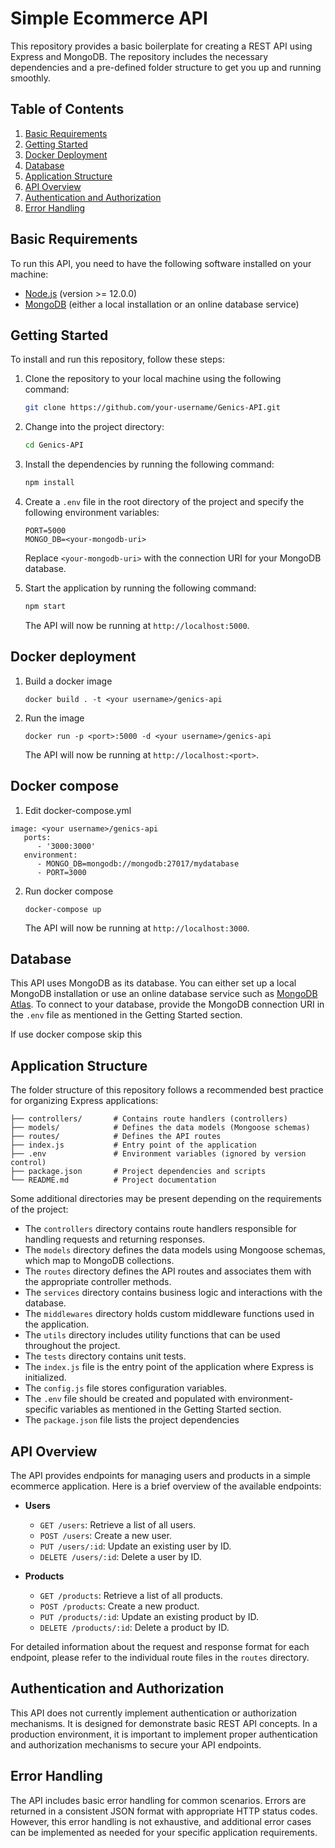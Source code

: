 # Simple Ecommerce API

This repository provides a basic boilerplate for creating a REST API using Express and MongoDB. The repository includes the necessary dependencies and a pre-defined folder structure to get you up and running smoothly.

## Table of Contents
1. [Basic Requirements](#basic-requirements)
2. [Getting Started](#getting-started)
3. [Docker Deployment](#docker-deployment)
4. [Database](#database)
5. [Application Structure](#application-structure)
6. [API Overview](#api-overview)
7. [Authentication and Authorization](#authentication-and-authorization)
8. [Error Handling](#error-handling)

## Basic Requirements

To run this API, you need to have the following software installed on your machine:

- [Node.js](https://nodejs.org) (version >= 12.0.0)
- [MongoDB](https://www.mongodb.com/) (either a local installation or an online database service)

## Getting Started

To install and run this repository, follow these steps:

1. Clone the repository to your local machine using the following command:

   ```bash
   git clone https://github.com/your-username/Genics-API.git
   ```

2. Change into the project directory:

   ```bash
   cd Genics-API
   ```

3. Install the dependencies by running the following command:

   ```bash
   npm install
   ```

4. Create a `.env` file in the root directory of the project and specify the following environment variables:

   ```
   PORT=5000
   MONGO_DB=<your-mongodb-uri>
   ```

   Replace `<your-mongodb-uri>` with the connection URI for your MongoDB database.

5. Start the application by running the following command:

   ```bash
   npm start
   ```

   The API will now be running at `http://localhost:5000`.

## Docker deployment

1. Build a docker image
   ```
   docker build . -t <your username>/genics-api
   ```

2. Run the image
   ```
   docker run -p <port>:5000 -d <your username>/genics-api
   ```
   The API will now be running at `http://localhost:<port>`.

## Docker  compose

1.  Edit docker-compose.yml
   ```
   image: <your username>/genics-api
      ports:
         - '3000:3000'
      environment:
         - MONGO_DB=mongodb://mongodb:27017/mydatabase
         - PORT=3000
   ```

2. Run docker compose
   ```
   docker-compose up
   ```
   The API will now be running at `http://localhost:3000`.

## Database

This API uses MongoDB as its database. You can either set up a local MongoDB installation or use an online database service such as [MongoDB Atlas](https://www.mongodb.com/cloud/atlas). To connect to your database, provide the MongoDB connection URI in the `.env` file as mentioned in the Getting Started section.

If use docker compose skip this

## Application Structure

The folder structure of this repository follows a recommended best practice for organizing Express applications:

```
├── controllers/       # Contains route handlers (controllers)
├── models/            # Defines the data models (Mongoose schemas)
├── routes/            # Defines the API routes
├── index.js           # Entry point of the application
├── .env               # Environment variables (ignored by version control)
├── package.json       # Project dependencies and scripts
└── README.md          # Project documentation
```

Some additional directories may be present depending on the requirements of the project:

- The `controllers` directory contains route handlers responsible for handling requests and returning responses.
- The `models` directory defines the data models using Mongoose schemas, which map to MongoDB collections.
- The `routes` directory defines the API routes and associates them with the appropriate controller methods.
- The `services` directory contains business logic and interactions with the database.
- The `middlewares` directory holds custom middleware functions used in the application.
- The `utils` directory includes utility functions that can be used throughout the project.
- The `tests` directory contains unit tests.
- The `index.js` file is the entry point of the application where Express is initialized.
- The `config.js` file stores configuration variables.
- The `.env` file should be created and populated with environment-specific variables as mentioned in the Getting Started section.
- The `package.json` file lists the project dependencies

## API Overview

The API provides endpoints for managing users and products in a simple ecommerce application. Here is a brief overview of the available endpoints:

- **Users**
  - `GET /users`: Retrieve a list of all users.
  - `POST /users`: Create a new user.
  - `PUT /users/:id`: Update an existing user by ID.
  - `DELETE /users/:id`: Delete a user by ID.

- **Products**
  - `GET /products`: Retrieve a list of all products.
  - `POST /products`: Create a new product.
  - `PUT /products/:id`: Update an existing product by ID.
  - `DELETE /products/:id`: Delete a product by ID.

For detailed information about the request and response format for each endpoint, please refer to the individual route files in the `routes` directory.

## Authentication and Authorization

This API does not currently implement authentication or authorization mechanisms. It is designed for demonstrate basic REST API concepts. In a production environment, it is important to implement proper authentication and authorization mechanisms to secure your API endpoints.

## Error Handling

The API includes basic error handling for common scenarios. Errors are returned in a consistent JSON format with appropriate HTTP status codes. However, this error handling is not exhaustive, and additional error cases can be implemented as needed for your specific application requirements.
